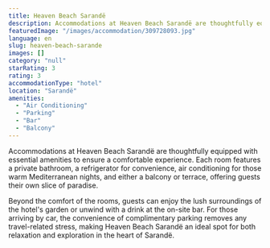 ```yaml
---
title: Heaven Beach Sarandë
description: Accommodations at Heaven Beach Sarandë are thoughtfully equipped with essential amenities to ensure a comfortable experience. Each room features a private bathr
featuredImage: "/images/accommodation/309728093.jpg"
language: en
slug: heaven-beach-sarande
images: []
category: "null"
starRating: 3
rating: 3
accommodationType: "hotel"
location: "Sarandë"
amenities:
  - "Air Conditioning"
  - "Parking"
  - "Bar"
  - "Balcony"
---
```


Accommodations at Heaven Beach Sarandë are thoughtfully equipped with essential amenities to ensure a comfortable experience. Each room features a private bathroom, a refrigerator for convenience, air conditioning for those warm Mediterranean nights, and either a balcony or terrace, offering guests their own slice of paradise.

Beyond the comfort of the rooms, guests can enjoy the lush surroundings of the hotel's garden or unwind with a drink at the on-site bar. For those arriving by car, the convenience of complimentary parking removes any travel-related stress, making Heaven Beach Sarandë an ideal spot for both relaxation and exploration in the heart of Sarandë.


